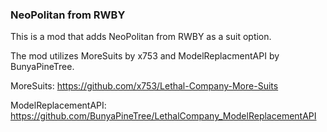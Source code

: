 ### NeoPolitan from RWBY

This is a mod that adds NeoPolitan from RWBY as a suit option.

The mod utilizes MoreSuits by x753 and ModelReplacmentAPI by BunyaPineTree.

MoreSuits: https://github.com/x753/Lethal-Company-More-Suits

ModelReplacementAPI: https://github.com/BunyaPineTree/LethalCompany_ModelReplacementAPI
